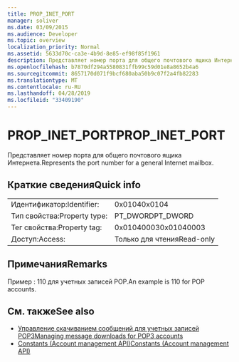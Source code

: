 ```yaml
---
title: PROP_INET_PORT
manager: soliver
ms.date: 03/09/2015
ms.audience: Developer
ms.topic: overview
localization_priority: Normal
ms.assetid: 5633d70c-ca3e-4b9d-8e85-ef98f85f1961
description: Представляет номер порта для общего почтового ящика Интернета.
ms.openlocfilehash: b7870df294a5580831ffb99c59d01e8a8652b4a6
ms.sourcegitcommit: 8657170d071f9bcf680aba50b9c07f2a4fb82283
ms.translationtype: MT
ms.contentlocale: ru-RU
ms.lasthandoff: 04/28/2019
ms.locfileid: "33409190"
---
```

# <a name="prop_inet_port"></a><span data-ttu-id="4a9b9-103">PROP_INET_PORT</span><span class="sxs-lookup"><span data-stu-id="4a9b9-103">PROP_INET_PORT</span></span>

<span data-ttu-id="4a9b9-104">Представляет номер порта для общего почтового ящика Интернета.</span><span class="sxs-lookup"><span data-stu-id="4a9b9-104">Represents the port number for a general Internet mailbox.</span></span>
  
## <a name="quick-info"></a><span data-ttu-id="4a9b9-105">Краткие сведения</span><span class="sxs-lookup"><span data-stu-id="4a9b9-105">Quick info</span></span>

|||
|:-----|:-----|
|<span data-ttu-id="4a9b9-106">Идентификатор:</span><span class="sxs-lookup"><span data-stu-id="4a9b9-106">Identifier:</span></span>  <br/> |<span data-ttu-id="4a9b9-107">0x0104</span><span class="sxs-lookup"><span data-stu-id="4a9b9-107">0x0104</span></span>  <br/> |
|<span data-ttu-id="4a9b9-108">Тип свойства:</span><span class="sxs-lookup"><span data-stu-id="4a9b9-108">Property type:</span></span>  <br/> |<span data-ttu-id="4a9b9-109">PT_DWORD</span><span class="sxs-lookup"><span data-stu-id="4a9b9-109">PT_DWORD</span></span>  <br/> |
|<span data-ttu-id="4a9b9-110">Тег свойства:</span><span class="sxs-lookup"><span data-stu-id="4a9b9-110">Property tag:</span></span>  <br/> |<span data-ttu-id="4a9b9-111">0x01040003</span><span class="sxs-lookup"><span data-stu-id="4a9b9-111">0x01040003</span></span>  <br/> |
|<span data-ttu-id="4a9b9-112">Доступ:</span><span class="sxs-lookup"><span data-stu-id="4a9b9-112">Access:</span></span>  <br/> |<span data-ttu-id="4a9b9-113">Только для чтения</span><span class="sxs-lookup"><span data-stu-id="4a9b9-113">Read-only</span></span>  <br/> |
   
## <a name="remarks"></a><span data-ttu-id="4a9b9-114">Примечания</span><span class="sxs-lookup"><span data-stu-id="4a9b9-114">Remarks</span></span>

<span data-ttu-id="4a9b9-115">Пример : 110 для учетных записей POP.</span><span class="sxs-lookup"><span data-stu-id="4a9b9-115">An example is 110 for POP accounts.</span></span>
  
## <a name="see-also"></a><span data-ttu-id="4a9b9-116">См. также</span><span class="sxs-lookup"><span data-stu-id="4a9b9-116">See also</span></span>

- [<span data-ttu-id="4a9b9-117">Управление скачиванием сообщений для учетных записей POP3</span><span class="sxs-lookup"><span data-stu-id="4a9b9-117">Managing message downloads for POP3 accounts</span></span>](managing-message-downloads-for-pop3-accounts.md) 
- [<span data-ttu-id="4a9b9-118">Constants (Account management API)</span><span class="sxs-lookup"><span data-stu-id="4a9b9-118">Constants (Account management API)</span></span>](constants-account-management-api.md)

